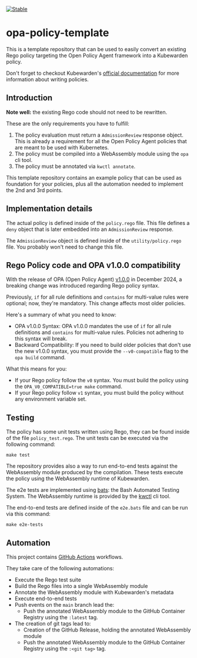 [![Stable](https://img.shields.io/badge/status-stable-brightgreen?style=for-the-badge)](https://github.com/kubewarden/community/blob/main/REPOSITORIES.md#stable)

# opa-policy-template

This is a template repository that can be used to easily convert an existing
Rego policy targeting the Open Policy Agent framework into a Kubewarden policy.

Don't forget to checkout Kubewarden's [official documentation](https://docs.kubewarden.io)
for more information about writing policies.

## Introduction

**Note well:** the existing Rego code should not need to be rewritten.

These are the only requirements you have to fulfill:

1. The policy evaluation must return a `AdmissionReview` response object. This
  is already a requirement for all the Open Policy Agent policies that are meant
  to be used with Kubernetes.
1. The policy must be compiled into a WebAssembly module using the `opa` cli tool.
1. The policy must be annotated via `kwctl annotate`.

This template repository contains an example policy that can be used as foundation
for your policies, plus all the automation needed to implement the 2nd and 3rd points.

## Implementation details

The actual policy is defined inside of the `policy.rego` file. This file defines
a `deny` object that is later embedded into an `AdmissionReview` response.

The `AdmissionReview` object is defined inside of the `utility/policy.rego` file.
You probably won't need to change this file.

## Rego Policy code and OPA v1.0.0 compatibility

With the release of OPA (Open Policy Agent)
[v1.0.0](https://github.com/open-policy-agent/opa/releases/tag/v1.0.0) in
December 2024, a breaking change was introduced regarding Rego policy syntax.

Previously, `if` for all rule definitions and `contains` for multi-value rules
were optional; now, they're mandatory. This change affects most older policies.

Here's a summary of what you need to know:

- OPA v1.0.0 Syntax: OPA v1.0.0 mandates the use of `if` for all rule
  definitions and `contains` for multi-value rules. Policies not adhering to this
  syntax will break.
- Backward Compatibility: If you need to build older policies that don't use
  the new v1.0.0 syntax, you must provide the `--v0-compatible` flag to the `opa
build` command.

What this means for you:

- If your Rego policy follow the `v0` syntax. You must build the policy using
  the `OPA_V0_COMPATIBLE=true make` command.
- If your Rego policy follow `v1` syntax, you must build the
  policy without any environment variable set.

## Testing

The policy has some unit tests written using Rego, they can be found inside of
the file `policy_test.rego`. The unit tests can be executed via the following
command:

```shell
make test
```

The repository provides also a way to run end-to-end tests against the WebAssembly
module produced by the compilation. These tests execute the policy using the
WebAssembly runtime of Kubewarden.

The e2e tests are implemented using [bats](https://github.com/bats-core/bats-core):
the Bash Automated Testing System. The WebAssembly runtime is provided by the
[kwctl](https://github.com/kubewarden/kwctl) cli tool.

The end-to-end tests are defined inside of the `e2e.bats` file and can
be run via this command:

```shell
make e2e-tests
```

## Automation

This project contains [GitHub Actions](https://docs.github.com/en/actions)
workflows.

They take care of the following automations:

  * Execute the Rego test suite
  * Build the Rego files into a single WebAssembly module
  * Annotate the WebAssembly module with Kubewarden's metadata
  * Execute end-to-end tests
  * Push events on the `main` branch lead the:
    * Push the annotated WebAssembly module to the GitHub Container Registry using the
      `:latest` tag.
  * The creation of git tags lead to:
    * Creation of the GitHub Release, holding the annotated WebAssembly module
    * Push the annotated WebAssembly module to the GitHub Container Registry using the
      `:<git tag>` tag.
